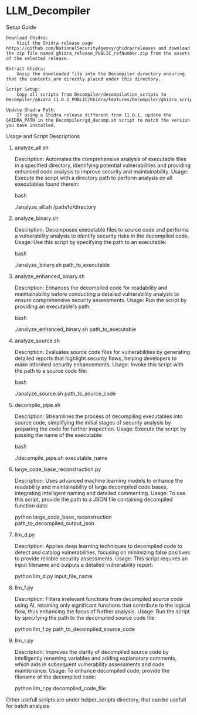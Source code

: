 # LLM_Decompiler
Setup Guide

    Download Ghidra:
        Visit the Ghidra release page https://github.com/NationalSecurityAgency/ghidra/releases and download the zip file named ghidra_release_PUBLIC_refNumber.zip from the assets of the selected release.

    Extract Ghidra:
        Unzip the downloaded file into the Decompiler directory ensuring that the contents are directly placed under this directory.

    Script Setup:
        Copy all scripts from Decompiler/decompilation_scripts to Decompiler/ghidra_11.0.1_PUBLIC/Ghidra/Features/Decompiler/ghidra_scripts.

    Update Ghidra Path:
        If using a Ghidra release different from 11.0.1, update the GHIDRA_PATH in the Decompiler/gd_decomp.sh script to match the version you have installed.


Usage and Script Descriptions
1. analyze_all.sh

    Description: Automates the comprehensive analysis of executable files in a specified directory, identifying potential vulnerabilities and providing enhanced code analysis to improve security and maintainability.
    Usage: Execute the script with a directory path to perform analysis on all executables found therein:

    bash

    ./analyze_all.sh /path/to/directory

2. analyze_binary.sh

    Description: Decomposes executable files to source code and performs a vulnerability analysis to identify security risks in the decompiled code.
    Usage: Use this script by specifying the path to an executable:

    bash

    ./analyze_binary.sh path_to_executable

3. analyze_enhanced_binary.sh

    Description: Enhances the decompiled code for readability and maintainability before conducting a detailed vulnerability analysis to ensure comprehensive security assessments.
    Usage: Run the script by providing an executable's path:

    bash

    ./analyze_enhanced_binary.sh path_to_executable
4. analyze_source.sh

    Description: Evaluates source code files for vulnerabilities by generating detailed reports that highlight security flaws, helping developers to make informed security enhancements.
    Usage: Invoke this script with the path to a source code file:

    bash

    ./analyze_source.sh path_to_source_code

5. decompile_pipe.sh

    Description: Streamlines the process of decompiling executables into source code, simplifying the initial stages of security analysis by preparing the code for further inspection.
    Usage: Execute the script by passing the name of the executable:

    bash

    ./decompile_pipe.sh executable_name

6. large_code_base_reconstruction.py

    Description: Uses advanced machine learning models to enhance the readability and maintainability of large decompiled code bases, integrating intelligent naming and detailed commenting.
    Usage: To use this script, provide the path to a JSON file containing decompiled function data:

    python large_code_base_reconstruction path_to_decompiled_output_json

7. llm_d.py

    Description: Applies deep learning techniques to decompiled code to detect and catalog vulnerabilities, focusing on minimizing false positives to provide reliable security assessments.
    Usage: This script requires an input filename and outputs a detailed vulnerability report:

    python llm_d.py input_file_name

8. llm_f.py

    Description: Filters irrelevant functions from decompiled source code using AI, retaining only significant functions that contribute to the logical flow, thus enhancing the focus of further analysis.
    Usage: Run the script by specifying the path to the decompiled source code file:

    python llm_f.py path_to_decompiled_source_code

9. llm_r.py

    Description: Improves the clarity of decompiled source code by intelligently renaming variables and adding explanatory comments, which aids in subsequent vulnerability assessments and code maintenance.
    Usage: To enhance decompiled code, provide the filename of the decompiled code:

    python llm_r.py decompiled_code_file

Other usefull scripts are under helper_scripts directory, that can be usefull for batch analysis 